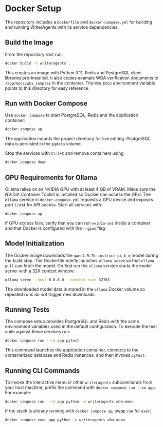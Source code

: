 # Docker Setup

The repository includes a `Dockerfile` and `docker-compose.yml` for building and running WriterAgents with its service dependencies.

## Build the Image

From the repository root run:

```bash
docker build -t writeragents .
```

This creates an image with Python 3.11, Redis and PostgreSQL client libraries pre-installed.
It also copies example WBA verification documents to `/app/docs/wba_samples` in
the container. The `WBA_DOCS` environment variable points to this directory for
easy reference.

## Run with Docker Compose

Use `docker compose` to start PostgreSQL, Redis and the application container:

```bash
docker compose up
```

The application mounts the project directory for live editing. PostgreSQL data is persisted in the `pgdata` volume.

Stop the services with `Ctrl+C` and remove containers using:

```bash
docker compose down
```

## GPU Requirements for Ollama

Ollama relies on an NVIDIA GPU with at least 4 GB of VRAM. Make sure the
NVIDIA Container Toolkit is installed so Docker can access the GPU. The
`ollama` service in `docker-compose.yml` requests a GPU device and exposes port
`11434` for API access. Start all services with:

```bash
docker compose up
```

If GPU access fails, verify that you can run `nvidia-smi` inside a container
and that Docker is configured with the `--gpus` flag.

## Model Initialization

The Docker image downloads the `qwen2.5:7b-instruct-q4_k_m` model during the
build step. The Dockerfile briefly launches `ollama serve` so that `ollama pull`
can fetch the model. On first run the `ollama` service starts the model server
with a 32K context window:

```bash
ollama serve --host 0.0.0.0 --context-size 32768
```

The downloaded model data is stored in the `ollama` Docker volume so repeated
runs do not trigger new downloads.

## Running Tests

The compose setup provides PostgreSQL and Redis with the same environment
variables used in the default configuration. To execute the test suite
against these services run:

```bash
docker compose run --rm app pytest
```

This command launches the application container, connects to the
containerized database and Redis instances, and then invokes `pytest`.

## Running CLI Commands

To invoke the interactive menu or other `writeragents` subcommands from your
host machine, prefix the command with `docker compose run --rm app`. For
example:

```bash
docker compose run --rm app python -m writeragents wba-menu
```

If the stack is already running with `docker compose up`, swap `run` for
`exec`:

```bash
docker compose exec app python -m writeragents wba-menu
```

